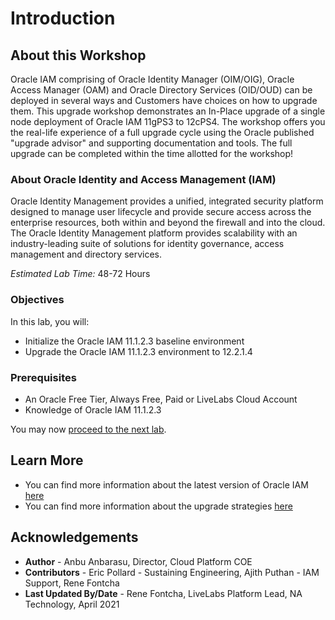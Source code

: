 # Introduction

## About this Workshop

Oracle IAM comprising of Oracle Identity Manager (OIM/OIG), Oracle Access Manager (OAM) and Oracle Directory Services (OID/OUD) can be deployed in several ways and Customers have choices on how to upgrade them. This upgrade workshop demonstrates an In-Place upgrade of a single node deployment of Oracle IAM 11gPS3 to 12cPS4. The workshop offers you the real-life experience of a full upgrade cycle using the Oracle published "upgrade advisor" and supporting documentation and tools. The full upgrade can be completed within the time allotted for the workshop!

### About Oracle Identity and Access Management (IAM)
Oracle Identity Management provides a unified, integrated security platform designed to manage user lifecycle and provide secure access across the enterprise resources, both within and beyond the firewall and into the cloud. The Oracle Identity Management platform provides scalability with an industry-leading suite of solutions for identity governance, access management and directory services.

*Estimated Lab Time:* 48-72 Hours

### Objectives
In this lab, you will:
* Initialize the Oracle IAM 11.1.2.3 baseline environment
* Upgrade the Oracle IAM 11.1.2.3 environment to 12.2.1.4

### Prerequisites
* An Oracle Free Tier, Always Free, Paid or LiveLabs Cloud Account
* Knowledge of Oracle IAM 11.1.2.3

You may now [proceed to the next lab](#next).

## Learn More
- You can find more information about the latest version of Oracle IAM [here](https://docs.oracle.com/en/middleware/idm/suite/12.2.1.4/index.html)
- You can find more information about the upgrade strategies [here](https://docs.oracle.com/en/middleware/fusion-middleware/iamus/place-upgrade-strategies.html#GUID-9F906AE2-5BDF-426D-A97C-AC546ABFBD28)

## Acknowledgements
* **Author** - Anbu Anbarasu, Director, Cloud Platform COE  
* **Contributors** -  Eric Pollard - Sustaining Engineering, Ajith Puthan - IAM Support, Rene Fontcha
* **Last Updated By/Date** - Rene Fontcha, LiveLabs Platform Lead, NA Technology, April 2021
